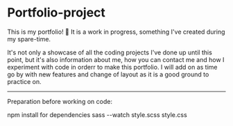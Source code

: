 # Portfolio-project

This is my portfolio!
💼
It is a work in progress, something I've created during my spare-time.

It's not only a showcase of all the coding projects I've done up until this point, but it's also information about me, how you can contact me and how I experiment with code in orderr to make this portfolio. I will add on as time go by with new features and change of layout as it is a good ground to practice on.

____________

Preparation before working on code:


npm install for dependencies
sass --watch style.scss style.css
